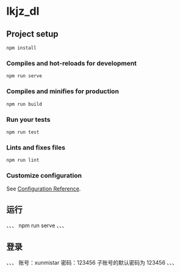 # lkjz_dl

## Project setup
```
npm install
```

### Compiles and hot-reloads for development
```
npm run serve
```

### Compiles and minifies for production
```
npm run build
```

### Run your tests
```
npm run test
```

### Lints and fixes files
```
npm run lint
```

### Customize configuration
See [Configuration Reference](https://cli.vuejs.org/config/).


## 运行 
、、、
npm run serve
、、、

## 登录
、、、
账号：xunmistar    密码：123456                子账号的默认密码为 123456
、、、
